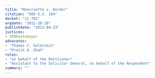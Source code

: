 ```yaml
---
title: "Moncrieffe v. Holder"
citation: "569 U.S. 184"
docket: "11-702"
argdate: "2012-10-10"
publishdate: "2013-04-23"
justices:
- 2009sotomayor
advocates:
- "Thomas C. Goldstein"
- "Pratik A. Shah"
roles:
- "on behalf of the Petitioner"
- "Assistant to the Solicitor General, on behalf of the Respondent"
summary: ""
---
```


